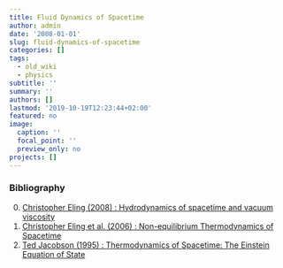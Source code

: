 ```yaml
---
title: Fluid Dynamics of Spacetime
author: admin
date: '2008-01-01'
slug: fluid-dynamics-of-spacetime
categories: []
tags:
  - old_wiki
  - physics
subtitle: ''
summary: ''
authors: []
lastmod: '2019-10-19T12:23:44+02:00'
featured: no
image:
  caption: ''
  focal_point: ''
  preview_only: no
projects: []
---
```

### Bibliography
0. [Christopher Eling (2008) : Hydrodynamics of spacetime and vacuum viscosity](http://arxiv.org/abs/0806.3165)
0. [Christopher Eling et al. (2006) : Non-equilibrium Thermodynamics of Spacetime](http://arxiv.org/abs/gr-qc/0602001)
0. [Ted Jacobson (1995) : Thermodynamics of Spacetime: The Einstein Equation of State](http://arxiv.org/abs/gr-qc/9504004)
